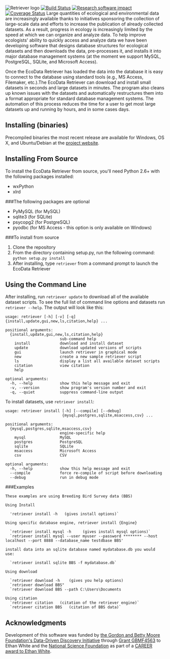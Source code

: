 ![Retriever logo](http://i.imgur.com/M5hhENV.png)  [![Build Status](https://travis-ci.org/weecology/retriever.png)](https://travis-ci.org/weecology/retriever)
[![Research software impact](http://depsy.org/api/package/pypi/retriever/badge.svg)](http://depsy.org/package/python/retriever)
[![Coverage Status](https://coveralls.io/repos/weecology/retriever/badge.svg?branch=master&service=github)](https://coveralls.io/github/weecology/retriever?branch=master)
Large quantities of ecological and environmental data are increasingly available thanks to initiatives sponsoring the collection of large-scale data and efforts to increase the publication of already collected datasets. As a result, progress in ecology is increasingly limited by the speed at which we can organize and analyze data. To help improve ecologists' ability to quickly access and analyze data we have been developing software that designs database structures for ecological datasets and then downloads the data, pre-processes it, and installs it into major database management systems (at the moment we support MySQL, PostgreSQL, SQLite, and Microsoft Access).

Once the EcoData Retriever has loaded the data into the database it is easy to connect to the database using standard tools (e.g., MS Access, Filemaker, etc.).The EcoData Retriever can download and install small datasets in seconds and large datasets in minutes. The program also cleans up known issues with the datasets and automatically restructures them into a format appropriate for standard database management systems. The automation of this process reduces the time for a user to get most large datasets up and running by hours, and in some cases days.

Installing (binaries)
---------------------

Precompiled binaries the most recent release are available for Windows, OS X,
and Ubuntu/Debian at the [project website](http://ecodataretriever.org).


Installing From Source
----------------------

To install the EcoData Retriever from source, you'll need Python 2.6+ with the following packages installed:

* wxPython
* xlrd

###The following packages are optional

* PyMySQL (for MySQL)
* sqlite3 (for SQLite)
* psycopg2 (for PostgreSQL)
* pyodbc (for MS Access - this option is only available on Windows)

###To install from source

1. Clone the repository
2. From the directory containing setup.py, run the following command: ``python setup.py install``
3. After installing, type ``retriever`` from a command prompt to launch the
   EcoData Retriever

Using the Command Line
----------------------
After installing, run `retriever update` to download all of the available dataset scripts.
To see the full list of command line options and datasets run `retriever --help`.
The output will look like this:
```
usage: retriever [-h] [-v] [-q] {install,update,gui,new,ls,citation,help} ...

positional arguments:
  {install,update,gui,new,ls,citation,help}
                        sub-command help
    install             download and install dataset
    update              download updated versions of scripts
    gui                 launch retriever in graphical mode
    new                 create a new sample retriever script
    ls                  display a list all available dataset scripts
    citation            view citation
    help

optional arguments:
  -h, --help            show this help message and exit
  -v, --version         show program's version number and exit
  -q, --quiet           suppress command-line output
```

To install datasets, use `retriever install`:

```
usage: retriever install [-h] [--compile] [--debug]
                         {mysql,postgres,sqlite,msaccess,csv} ...

positional arguments:
  {mysql,postgres,sqlite,msaccess,csv}
                        engine-specific help
    mysql               MySQL
    postgres            PostgreSQL
    sqlite              SQLite
    msaccess            Microsoft Access
    csv                 CSV

optional arguments:
  -h, --help            show this help message and exit
  --compile             force re-compile of script before downloading
  --debug               run in debug mode
```


###Examples
```
These examples are using Breeding Bird Survey data (BBS) 

Using Install

  'retriever install -h   (gives install options)`

Using specific database engine, retriever install {Engine}

  `retriever install mysql -h     (gives install mysql options)`
  `retriever install mysql --user myuser --password ******** --host localhost --port 8888 --database_name testdbase BBS'

install data into an sqlite database named mydatabase.db you would use:

  `retriever install sqlite BBS -f mydatabase.db`

Using download

  `retriever download -h    (gives you help options)
  `retriever download BBS"
  `retriever download BBS --path C:\Users\Documents

Using citation
  `retriever citation   (citation of the retriever engine)`
  `retriever citation BBS   (citation of BBS data)` 
  ```


Acknowledgments
---------------

Development of this software was funded by [the Gordon and Betty Moore
Foundation's Data-Driven Discovery
Initiative](http://www.moore.org/programs/science/data-driven-discovery) through
[Grant GBMF4563](http://www.moore.org/grants/list/GBMF4563) to Ethan White and
the [National Science Foundation](http://nsf.gov/) as part of a [CAREER award to
Ethan White](http://nsf.gov/awardsearch/showAward.do?AwardNumber=0953694).
